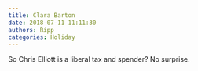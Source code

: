 ```yaml
---
title: Clara Barton
date: 2018-07-11 11:11:30
authors: Ripp
categories: Holiday
---
```


 So Chris Elliott is a liberal tax and spender? No surprise.